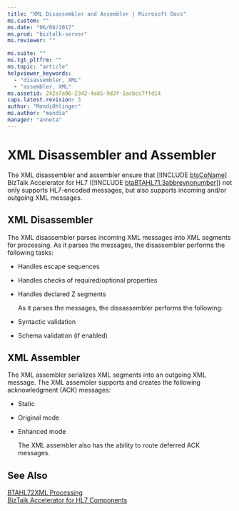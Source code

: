 ```yaml
---
title: "XML Disassembler and Assembler | Microsoft Docs"
ms.custom: ""
ms.date: "06/08/2017"
ms.prod: "biztalk-server"
ms.reviewer: ""

ms.suite: ""
ms.tgt_pltfrm: ""
ms.topic: "article"
helpviewer_keywords: 
  - "disassembler, XML"
  - "assembler, XML"
ms.assetid: 242a7a96-2342-4ab5-9d3f-1acbcc7ffd14
caps.latest.revision: 3
author: "MandiOhlinger"
ms.author: "mandia"
manager: "anneta"
---
```

# XML Disassembler and Assembler
The XML disassembler and assembler ensure that [!INCLUDE [btsCoName](../../includes/btsconame-md.md)] BizTalk Accelerator for HL7 ([!INCLUDE [btaBTAHL71.3abbrevnonumber](../../includes/btabtahl71-3abbrevnonumber-md.md)]) not only supports HL7-encoded messages, but also supports incoming and/or outgoing XML messages.  
  
## XML Disassembler  
 The XML disassembler parses incoming XML messages into XML segments for processing. As it parses the messages, the disassembler performs the following tasks:  
  
- Handles escape sequences  
  
- Handles checks of required/optional properties  
  
- Handles declared Z segments  
  
  As it parses the messages, the dissassembler performs the following:  
  
- Syntactic validation  
  
- Schema validation (if enabled)  
  
## XML Assembler  
 The XML assembler serializes XML segments into an outgoing XML message. The XML assembler supports and creates the following acknowledgment (ACK) messages:  
  
- Static  
  
- Original mode  
  
- Enhanced mode  
  
  The XML assembler also has the ability to route deferred ACK messages.  
  
## See Also  
 [BTAHL72XML Processing](../../adapters-and-accelerators/accelerator-hl7/btahl72xml-processing.md)   
 [BizTalk Accelerator for HL7 Components](../../adapters-and-accelerators/accelerator-hl7/biztalk-accelerator-for-hl7-components.md)